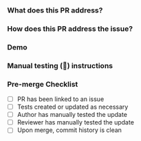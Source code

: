 ### What does this PR address?

<!-- Be specific about what parts of the related issue are being addressed, not just an issue link. -->
<!--
    Do this whether the PR covers the entire issue end-to-end, or just a part, or a fix for a previous PR.
    The reviewer must know what is/isn't being addressed, and what to look for / not look for.
-->

### How does this PR address the issue?

<!-- Summary of the changes in the PR, and how they relate to the parts mentioned above -->
<!-- Include any technical notes on implementation -->

### Demo

<!-- api docs, images, or other useful info. Anything to give the reviewer context on what is happening -->

### Manual testing (:tophat:) instructions

<!-- Provide the information a reviewer needs to confirm the PR works within the app -->
<!-- Provide the information QA/PO needs to confirm the PR works within the app -->

### Pre-merge Checklist

- [ ] PR has been linked to an issue
- [ ] Tests created or updated as necessary
- [ ] Author has manually tested the update
- [ ] Reviewer has manually tested the update
- [ ] Upon merge, commit history is clean
